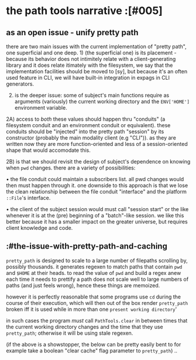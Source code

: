 # the path tools narrative :[#005]

## as an open issue - unify pretty path

there are two main issues with the current implementation of "pretty
path", one superficial and one deep. 1) (the superficial one) is its
placement - because its behavior does not intimitely relate with a
client-generating library and it does relate itimately with the
filesystem, we say that the implementation facilities should be moved to
[sy], but because it's an often used feature in CLI, we will have
built-in integration in expags in CLI generators.

2) is the deeper issue: some of subject's main functions require as
arguments (variously) the current working directory and the
`ENV['HOME']` environment variable.

2A) access to *both* these values should happen thru "conduits" (a
filesystem conduit and an environment conduit or equivalent). these
conduits should be "injected" into the pretty path "session" by its
constructor (probably the main modality client (e.g "CLI")). as they are
written now they are more function-oriented and less of a session-oriented
shape that would accomodate this.

2B) is that we should revisit the design of subject's dependence on
knowing when `pwd` changes. there are a variety of possibilities:

  • the file conduit could maintain a subscribers list. all pwd changes
    would then must happen through it. one downside to this approach is
    that we lose the clean relationship between the file conduit
    "interface" and the platform `::File`'s interface.

  • the client of the subject session would must call "session start" or
    the like whenever it is at the (pre) beginning of a "batch"-like
    session. we like this better because it has a smaller impact on the
    greater universe, but requires client knowledge and code.




## :#the-issue-with-pretty-path-and-caching

`pretty_path` is designed to scale to a large number of filepaths scrolling
by, possibly thousands. it generates regexen to match paths that contain `pwd`
and `$HOME` at their heads. to read the value of `pwd` and build a regex anew
each time it needs to prettify a path does not scale well to large numbers of
paths (and just feels wrong), hence these things are memoized.

however it is perfectly reasonable that some programs use `cd` during the
course of their execution, which will then out of the box render
`pretty_path` broken iff it is used while in more than one `present
working directory`'

in such cases the program *must* call `PathTools.clear` in between times
that the current working directory changes and the time that they use
`pretty_path`; otherwise it will be using stale regexen.

(if the above is a showstopper, the below can be pretty easily bent
to for example take a boolean "clear cache" flag parameter
to `pretty_path`) ..
